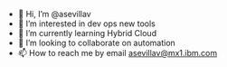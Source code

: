 - 👋 Hi, I’m @asevillav
- 👀 I’m interested in dev ops new tools
- 🌱 I’m currently learning Hybrid Cloud
- 💞️ I’m looking to collaborate on automation
- 📫 How to reach me by email asevillav@mx1.ibm.com

<!---
asevillav/asevillav is a ✨ special ✨ repository because its `README.md` (this file) appears on your GitHub profile.
You can click the Preview link to take a look at your changes.
--->
